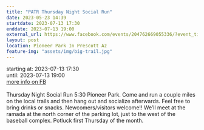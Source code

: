 ```yaml
---
title: "PATR Thursday Night Social Run"
date: 2023-05-23 14:39
startdate: 2023-07-13 17:30
enddate: 2023-07-13 19:00
external_url: https://www.facebook.com/events/204762669055336/?event_time_id=204762719055331
layout: post
location: Pioneer Park In Prescott Az
feature-img: "assets/img/big-trail.jpg"
---
```


starting at: 2023-07-13 17:30<br>until: 2023-07-13 19:00<br><a href="https://www.facebook.com/events/204762669055336/?event_time_id=204762719055331">more info on FB</a><br><br>Thursday Night Social Run 5&#58;30 Pioneer Park.  Come and run a couple miles on the local trails and then hang out and socialize afterwards.  Feel free to bring drinks or snacks. Newcomers/visitors welcome!!  We’ll meet at the ramada at the north corner of the parking lot, just to the west of the baseball complex.  Potluck first Thursday of the month.<br>
  <br>
  
